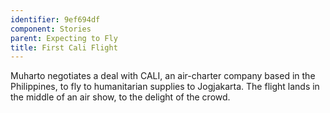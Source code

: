 ```yaml
---
identifier: 9ef694df
component: Stories
parent: Expecting to Fly 
title: First Cali Flight
---
```

Muharto negotiates a deal with CALI, an air-charter company based in the
Philippines, to fly to humanitarian supplies to Jogjakarta. The flight
lands in the middle of an air show, to the delight of the crowd.
